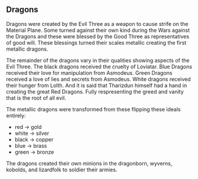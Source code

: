 ## Dragons

Dragons were created by the Evil Three as a weapon to cause strife on the Material Plane. Some turned against their own kind during the Wars against the Dragons and these were blessed by the Good Three as representatives of good will. These blessings turned their scales metallic creating the first metallic dragons.

The remainder of the dragons vary in their qualities showing aspects of the Evil Three. The black dragons received the cruelty of Loviatar. Blue Dragons received their love for manipulation from Asmodeus. Green Dragons received a love of lies and secrets from Asmodeus. White dragons received their hunger from Lolth. And it is said that Tharizdun himself had a hand in creating the great Red Dragons. Fully respresenting the greed and vanity that is the root of all evil.

The metallic dragons were transformed from these flipping these ideals entirely:
* red -> gold
* white -> silver
* black -> copper
* blue -> brass
* green -> bronze

The dragons created their own minions in the dragonborn, wyverns, kobolds, and lizardfolk to soldier their armies. 
